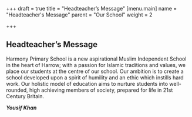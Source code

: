 +++
draft = true
title = "Headteacher’s Message"
[menu.main]
name = "Headteacher's Message"
parent = "Our School"
weight = 2

+++
## Headteacher’s Message

Harmony Primary School is a new aspirational Muslim Independent School in the heart of Harrow; with a passion for Islamic traditions and values, we place our students at the centre of our school. Our ambition is to create a school developed upon a spirit of humility and an ethic which instills hard work. Our holistic model of education aims to nurture students into well-rounded, high achieving members of society, prepared for life in 21st Century Britain.

**_Yousif Khan_**